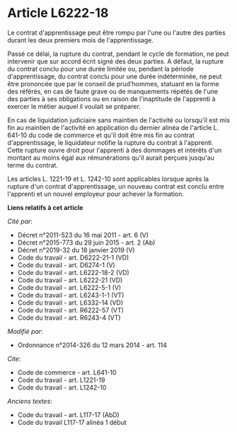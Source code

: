 # Article L6222-18

Le contrat d'apprentissage peut être rompu par l'une ou l'autre des parties durant les deux premiers mois de
l'apprentissage. 

Passé ce délai, la rupture du contrat, pendant le cycle de formation, ne peut intervenir que sur accord écrit signé des deux
parties. A défaut, la rupture du contrat conclu pour une durée limitée ou, pendant la période d'apprentissage, du contrat
conclu pour une durée indéterminée, ne peut être prononcée que par le conseil de prud'hommes, statuant en la forme des
référés, en cas de faute grave ou de manquements répétés de l'une des parties à ses obligations ou en raison de l'inaptitude
de l'apprenti à exercer le métier auquel il voulait se préparer. 

En cas de liquidation judiciaire sans maintien de l'activité ou lorsqu'il est mis fin au maintien de l'activité en
application du dernier alinéa de l'article L. 641-10 du code de commerce et qu'il doit être mis fin au contrat
d'apprentissage, le liquidateur notifie la rupture du contrat à l'apprenti. Cette rupture ouvre droit pour l'apprenti à des
dommages et intérêts d'un montant au moins égal aux rémunérations qu'il aurait perçues jusqu'au terme du contrat. 

Les articles L. 1221-19 et L. 1242-10 sont applicables lorsque après la rupture d'un contrat d'apprentissage, un nouveau
contrat est conclu entre l'apprenti et un nouvel employeur pour achever la formation.

**Liens relatifs à cet article**

_Cité par_:

  - Décret n°2011-523 du 16 mai 2011 - art. 6 (V)
  - Décret n°2015-773 du 29 juin 2015 - art. 2 (Ab)
  - Décret n°2019-32 du 18 janvier 2019 (V)
  - Code du travail - art. D6222-21-1 (VD)
  - Code du travail - art. D6274-1 (V)
  - Code du travail - art. L6222-18-2 (VD)
  - Code du travail - art. L6222-21 (VD)
  - Code du travail - art. L6222-5-1 (V)
  - Code du travail - art. L6243-1-1 (VT)
  - Code du travail - art. L6332-14 (VD)
  - Code du travail - art. R6222-57 (VT)
  - Code du travail - art. R6243-4 (VT)

_Modifié par_:

  - Ordonnance n°2014-326 du 12 mars 2014 - art. 114

_Cite_:

  - Code de commerce - art. L641-10
  - Code du travail - art. L1221-19
  - Code du travail - art. L1242-10

_Anciens textes_:

  - Code du travail - art. L117-17 (AbD)
  - Code du travail L117-17 alinéa 1 début
